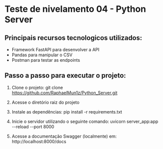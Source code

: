 # Teste de nivelamento 04 - Python Server

## Principais recursos tecnologicos utilizados:
 - Framework FastAPI para desenvolver a API
 - Pandas para manipular o CSV
 - Postman para testar as endpoints

## Passo a passo para executar o projeto:

1. Clone o projeto:
git clone https://github.com/RaphaelMun1z/Python_Server.git

2. Acesse o diretório raiz do projeto

3. Instale as dependências:
pip install -r requirements.txt

4. Inicie o servidor utilizando o seguinte comando:
uvicorn server_app:app --reload --port 8000

5. Acesse a documentação Swagger (localmente) em:
http://localhost:8000/docs